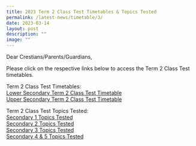 ```yaml
---
title: 2023 Term 2 Class Test Timetables & Topics Tested
permalink: /latest-news/timetable/3/
date: 2023-03-14
layout: post
description: ""
image: ""
---
```

Dear Crestians/Parents/Guardians,

Please click on the respective links below to access the Term 2 Class Test timetables.

Term 2 Class Test Timetables:<br>
[Lower Secondary Term 2 Class Test Timetable](/files/T2%20Class%20Test%20TT%20Topics%20Tested/Term%202%20Class%20Test%20Timetable%202023_Lower%20Sec.pdf)<br>
[Upper Secondary Term 2 Class Test Timetable](/files/T2%20Class%20Test%20TT%20Topics%20Tested/Term%202%20Class%20Test%20Timetable%202023_Upper%20Sec.pdf)<br>

Term 2 Class Test Topics Tested:<br>
[Secondary 1 Topics Tested](/files/2023classtesttimetable3.pdf)<br>
[Secondary 2 Topics Tested](/files/2023classtesttimetable4.pdf)<br>
[Secondary 3 Topics Tested](/files/2023classtesttimetable5.pdf)<br>
[Secondary 4 & 5 Topics Tested](/files/2023classtesttimetable6.pdf)